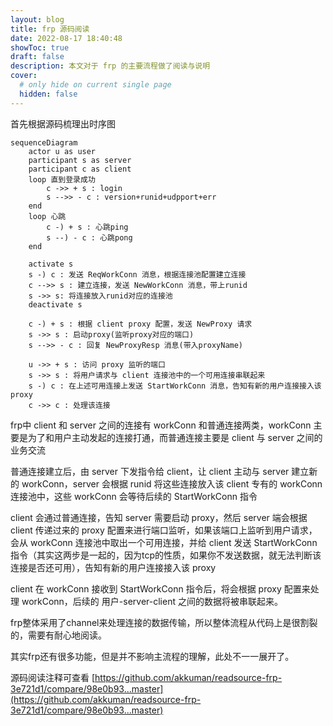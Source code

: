 ```yaml
---
layout: blog
title: frp 源码阅读
date: 2022-08-17 18:40:48
showToc: true
draft: false
description: 本文对于 frp 的主要流程做了阅读与说明
cover:
  # only hide on current single page
  hidden: false
---
```


首先根据源码梳理出时序图

```mermaid
sequenceDiagram
	actor u as user
	participant s as server
	participant c as client
	loop 直到登录成功
		c ->> + s : login
		s -->> - c : version+runid+udpport+err
	end
	loop 心跳
		c -) + s : 心跳ping
		s --) - c : 心跳pong
	end

    activate s
	s -) c : 发送 ReqWorkConn 消息，根据连接池配置建立连接
	c -->> s : 建立连接，发送 NewWorkConn 消息，带上runid
	s ->> s: 将连接放入runid对应的连接池
    deactivate s

	c -) + s : 根据 client proxy 配置，发送 NewProxy 请求
	s ->> s : 启动proxy(监听proxy对应的端口)
	s -->> - c : 回复 NewProxyResp 消息(带入proxyName)	

	u ->> + s : 访问 proxy 监听的端口
	s ->> s : 将用户请求与 client 连接池中的一个可用连接串联起来
	s -) c : 在上述可用连接上发送 StartWorkConn 消息，告知有新的用户连接接入该 proxy
	c ->> c : 处理该连接
```

frp中 client 和 server 之间的连接有 workConn 和普通连接两类，workConn 主要是为了和用户主动发起的连接打通，而普通连接主要是 client 与 server 之间的业务交流

普通连接建立后，由 server 下发指令给 client，让 client 主动与 server 建立新的 workConn，server 会根据 runid 将这些连接放入该 client 专有的 workConn 连接池中，这些 workConn 会等待后续的 StartWorkConn 指令

client 会通过普通连接，告知 server 需要启动 proxy，然后 server 端会根据 client 传递过来的 proxy 配置来进行端口监听，如果该端口上监听到用户请求，会从 workConn 连接池中取出一个可用连接，并给 client 发送 StartWorkConn 指令（其实这两步是一起的，因为tcp的性质，如果你不发送数据，就无法判断该连接是否还可用），告知有新的用户连接接入该 proxy

client 在 workConn 接收到 StartWorkConn 指令后，将会根据 proxy 配置来处理 workConn，后续的 用户-server-client 之间的数据将被串联起来。

frp整体采用了channel来处理连接的数据传输，所以整体流程从代码上是很割裂的，需要有耐心地阅读。

其实frp还有很多功能，但是并不影响主流程的理解，此处不一一展开了。

源码阅读注释可查看 [https://github.com/akkuman/readsource-frp-3e721d1/compare/98e0b93...master](https://github.com/akkuman/readsource-frp-3e721d1/compare/98e0b93...master)
